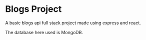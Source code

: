 # Blogs Project

A basic blogs api full stack project made using express and react.

The database here used is MongoDB.
